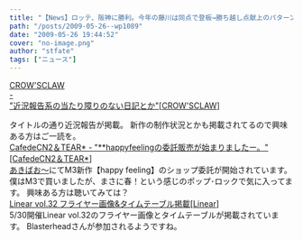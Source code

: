 ```yaml
---
title: "【News】ロッテ、阪神に勝利。今年の藤川は同点で登板→勝ち越し点献上のパターンが多いですね…"
path: "/posts/2009-05-26--wp1089"
date: "2009-05-26 19:44:52"
cover: "no-image.png"
author: "stfate"
tags: ["ニュース"]
---
```


<style type="text/css">
<!--
p {white-space: pre-wrap};
-->
</style>

<a class="topics" href="http://www.crowsclaw.info/diary.php" target="_blank">CROW'SCLAW - "近況報告系の当たり障りのない日記とか"</a><span class="junre">[<a href="http://www.crowsclaw.info/" target="_blank">CROW'SCLAW</a>]</span>
<div class="news">タイトルの通り近況報告が掲載。
新作の制作状況とかも掲載されてるので興味ある方はご一読を。</div>
<a class="topics" href="http://homepage2.nifty.com/cn2/" target="_blank">CafedeCN2＆TEAR* - "**happyfeelingの委託販売が始まりましたー。"</a><span class="junre">[<a href="http://homepage2.nifty.com/cn2/" target="_blank">CafedeCN2＆TEAR*</a>]</span>
<div class="news"><a href="http://www.akibaoo.com/02/commodity_param/t/0/ctc/80000000/shc/0/cmc/2500020082607/backURL/+02+main" target="_blank">あきばお～</a>にてM3新作【happy feeling】のショップ委託が開始されています。
僕はM3で買いましたが、まさに春！という感じのポップ･ロックで気に入ってます。
興味ある方は聴いてみては？</div>
<a class="topics" href="http://www.linear.nu/" target="_blank">Linear vol.32 フライヤー画像&タイムテーブル掲載</a><span class="junre">[<a href="http://www.linear.nu/" target="_blank">Linear</a>]</span>
<div class="news">5/30開催Linear vol.32のフライヤー画像とタイムテーブルが掲載されています。
Blasterheadさんが参加されるようですね。</div>

